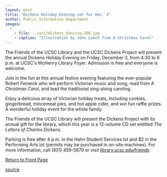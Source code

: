 ```yaml
---
layout: post
title: "Dickens Holiday Evening set for Dec. 3"
author: Public Information Department
images:
  -
    - file: ../art/dickens_dancing.200.jpg
    - caption: "Illustration by John Leech from A Christmas Carol"
---
```


The Friends of the UCSC Library and the UCSC Dickens Project will present the annual Dickens Holiday Evening on Friday, December 3, from 4:30 to 6 p.m. at UCSC's McHenry Library Foyer. Admission is free and everyone is welcome.

Join in the fun at this annual festive evening featuring the ever-popular Robert Fenwick who will perform Victorian music and song, read from _A Christmas Carol,_ and lead the traditional sing-along caroling.

Enjoy a delicious array of Victorian holiday treats, including cookies, gingerbread, mincemeat pies, and hot apple cider, and win fun raffle prizes. A wonderful holiday event for the whole family.

The Friends of the UCSC Library will present the Dickens Project with its annual gift for the library, which this year is a 12-volume CD set entitled _The Letters of Charles Dickens._

Parking is free after 4 p.m. in the Hahn Student Services lot and $2 in the Performing Arts lot (permits may be purchased in on-site machines). For more information, call (831) 459-5870 or visit [library.ucsc.edu/friends][1]

  

[Return to Front Page][2]

[1]: http://library.ucsc.edu/friends
[2]: http://currents.ucsc.edu/

[source](http://www1.ucsc.edu/currents/04-05/11-29/brief-dickens.asp "Permalink to brief-dickens")
